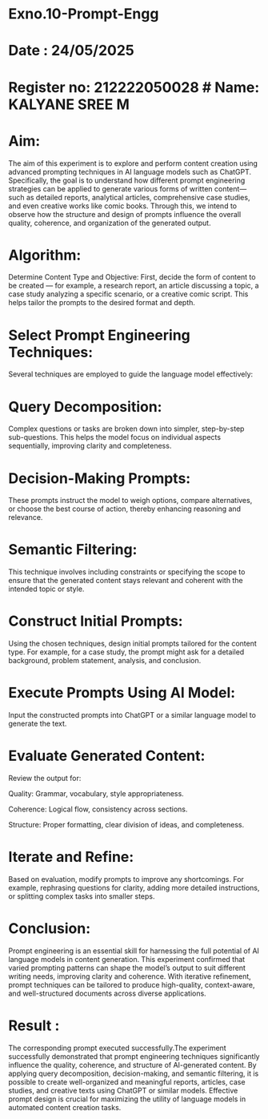 # Exno.10-Prompt-Engg
# Date : 24/05/2025
# Register no:  212222050028          # Name: KALYANE SREE M
# Aim: 
The aim of this experiment is to explore and perform content creation using advanced prompting techniques in AI language models such as ChatGPT. Specifically, the goal is to understand how different prompt engineering strategies can be applied to generate various forms of written content—such as detailed reports, analytical articles, comprehensive case studies, and even creative works like comic books. Through this, we intend to observe how the structure and design of prompts influence the overall quality, coherence, and organization of the generated output.

# Algorithm: 
Determine Content Type and Objective:
First, decide the form of content to be created — for example, a research report, an article discussing a topic, a case study analyzing a specific scenario, or a creative comic script. This helps tailor the prompts to the desired format and depth.

# Select Prompt Engineering Techniques:
Several techniques are employed to guide the language model effectively:

# Query Decomposition: 
Complex questions or tasks are broken down into simpler, step-by-step sub-questions. This helps the model focus on individual aspects sequentially, improving clarity and completeness.

# Decision-Making Prompts: 
These prompts instruct the model to weigh options, compare alternatives, or choose the best course of action, thereby enhancing reasoning and relevance.

# Semantic Filtering: 
This technique involves including constraints or specifying the scope to ensure that the generated content stays relevant and coherent with the intended topic or style.

# Construct Initial Prompts:
Using the chosen techniques, design initial prompts tailored for the content type. For example, for a case study, the prompt might ask for a detailed background, problem statement, analysis, and conclusion.

# Execute Prompts Using AI Model:
Input the constructed prompts into ChatGPT or a similar language model to generate the text.

# Evaluate Generated Content:
Review the output for:

Quality: Grammar, vocabulary, style appropriateness.

Coherence: Logical flow, consistency across sections.

Structure: Proper formatting, clear division of ideas, and completeness.

# Iterate and Refine:
Based on evaluation, modify prompts to improve any shortcomings. For example, rephrasing questions for clarity, adding more detailed instructions, or splitting complex tasks into smaller steps.

# Conclusion:
Prompt engineering is an essential skill for harnessing the full potential of AI language models in content generation. This experiment confirmed that varied prompting patterns can shape the model’s output to suit different writing needs, improving clarity and coherence. With iterative refinement, prompt techniques can be tailored to produce high-quality, context-aware, and well-structured documents across diverse applications.


# Result :  
The corresponding prompt executed successfully.The experiment successfully demonstrated that prompt engineering techniques significantly influence the quality, coherence, and structure of AI-generated content. By applying query decomposition, decision-making, and semantic filtering, it is possible to create well-organized and meaningful reports, articles, case studies, and creative texts using ChatGPT or similar models. Effective prompt design is crucial for maximizing the utility of language models in automated content creation tasks.
